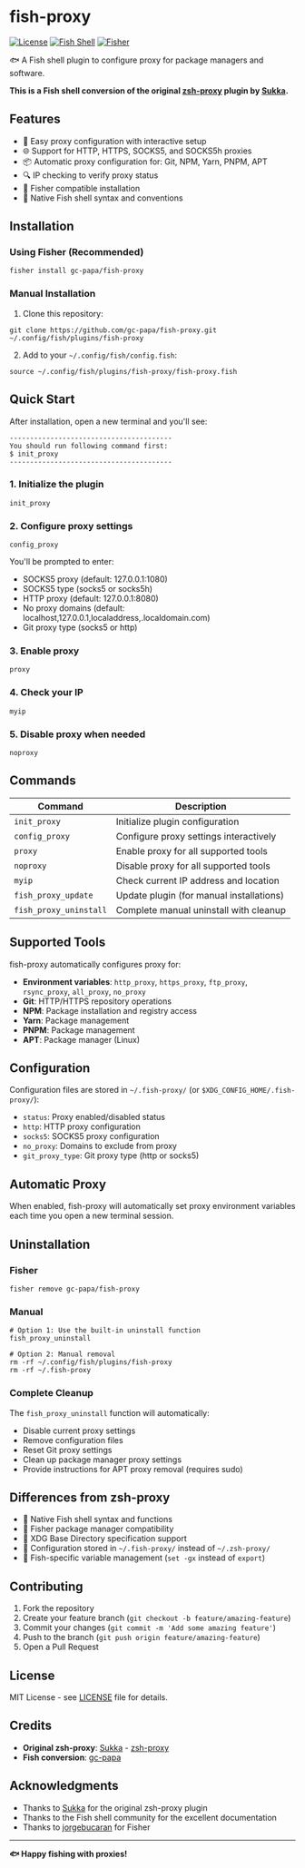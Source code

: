 # fish-proxy

[![License](https://img.shields.io/github/license/gc-papa/fish-proxy.svg?style=flat-square)](./LICENSE)
[![Fish Shell](https://img.shields.io/badge/fish-shell-blue.svg?style=flat-square)](https://fishshell.com/)
[![Fisher](https://img.shields.io/badge/fisher-compatible-green.svg?style=flat-square)](https://github.com/jorgebucaran/fisher)

🐟 A Fish shell plugin to configure proxy for package managers and software.

**This is a Fish shell conversion of the original [zsh-proxy](https://github.com/sukkaw/zsh-proxy) plugin by [Sukka](https://github.com/SukkaW).**

## Features

- 🔧 Easy proxy configuration with interactive setup
- 🌐 Support for HTTP, HTTPS, SOCKS5, and SOCKS5h proxies
- 📦 Automatic proxy configuration for: Git, NPM, Yarn, PNPM, APT
- 🔍 IP checking to verify proxy status
- 🎣 Fisher compatible installation
- 🐠 Native Fish shell syntax and conventions

## Installation

### Using Fisher (Recommended)

```fish
fisher install gc-papa/fish-proxy
```

### Manual Installation

1. Clone this repository:

```fish
git clone https://github.com/gc-papa/fish-proxy.git ~/.config/fish/plugins/fish-proxy
```

2. Add to your `~/.config/fish/config.fish`:

```fish
source ~/.config/fish/plugins/fish-proxy/fish-proxy.fish
```

## Quick Start

After installation, open a new terminal and you'll see:

```
----------------------------------------
You should run following command first:
$ init_proxy
----------------------------------------
```

### 1. Initialize the plugin

```fish
init_proxy
```

### 2. Configure proxy settings

```fish
config_proxy
```

You'll be prompted to enter:

- SOCKS5 proxy (default: 127.0.0.1:1080)
- SOCKS5 type (socks5 or socks5h)
- HTTP proxy (default: 127.0.0.1:8080)
- No proxy domains (default: localhost,127.0.0.1,localaddress,.localdomain.com)
- Git proxy type (socks5 or http)

### 3. Enable proxy

```fish
proxy
```

### 4. Check your IP

```fish
myip
```

### 5. Disable proxy when needed

```fish
noproxy
```

## Commands

| Command                | Description                              |
| ---------------------- | ---------------------------------------- |
| `init_proxy`           | Initialize plugin configuration          |
| `config_proxy`         | Configure proxy settings interactively   |
| `proxy`                | Enable proxy for all supported tools     |
| `noproxy`              | Disable proxy for all supported tools    |
| `myip`                 | Check current IP address and location    |
| `fish_proxy_update`    | Update plugin (for manual installations) |
| `fish_proxy_uninstall` | Complete manual uninstall with cleanup   |

## Supported Tools

fish-proxy automatically configures proxy for:

- **Environment variables**: `http_proxy`, `https_proxy`, `ftp_proxy`, `rsync_proxy`, `all_proxy`, `no_proxy`
- **Git**: HTTP/HTTPS repository operations
- **NPM**: Package installation and registry access
- **Yarn**: Package management
- **PNPM**: Package management
- **APT**: Package manager (Linux)

## Configuration

Configuration files are stored in `~/.fish-proxy/` (or `$XDG_CONFIG_HOME/.fish-proxy/`):

- `status`: Proxy enabled/disabled status
- `http`: HTTP proxy configuration
- `socks5`: SOCKS5 proxy configuration
- `no_proxy`: Domains to exclude from proxy
- `git_proxy_type`: Git proxy type (http or socks5)

## Automatic Proxy

When enabled, fish-proxy will automatically set proxy environment variables each time you open a new terminal session.

## Uninstallation

### Fisher

```fish
fisher remove gc-papa/fish-proxy
```

### Manual

```fish
# Option 1: Use the built-in uninstall function
fish_proxy_uninstall

# Option 2: Manual removal
rm -rf ~/.config/fish/plugins/fish-proxy
rm -rf ~/.fish-proxy
```

### Complete Cleanup

The `fish_proxy_uninstall` function will automatically:

- Disable current proxy settings
- Remove configuration files
- Reset Git proxy settings
- Clean up package manager proxy settings
- Provide instructions for APT proxy removal (requires sudo)

## Differences from zsh-proxy

- 🐠 Native Fish shell syntax and functions
- 🎣 Fisher package manager compatibility
- 🔧 XDG Base Directory specification support
- 📁 Configuration stored in `~/.fish-proxy/` instead of `~/.zsh-proxy/`
- 🔄 Fish-specific variable management (`set -gx` instead of `export`)

## Contributing

1. Fork the repository
2. Create your feature branch (`git checkout -b feature/amazing-feature`)
3. Commit your changes (`git commit -m 'Add some amazing feature'`)
4. Push to the branch (`git push origin feature/amazing-feature`)
5. Open a Pull Request

## License

MIT License - see [LICENSE](./LICENSE) file for details.

## Credits

- **Original zsh-proxy**: [Sukka](https://github.com/SukkaW) - [zsh-proxy](https://github.com/sukkaw/zsh-proxy)
- **Fish conversion**: [gc-papa](https://github.com/gc-papa)

## Acknowledgments

- Thanks to [Sukka](https://github.com/SukkaW) for the original zsh-proxy plugin
- Thanks to the Fish shell community for the excellent documentation
- Thanks to [jorgebucaran](https://github.com/jorgebucaran) for Fisher

---

**🐟 Happy fishing with proxies!**

